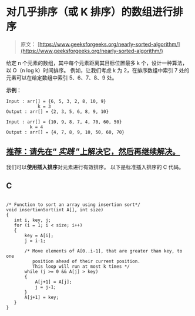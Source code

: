 # 对几乎排序（或 K 排序）的数组进行排序

> 原文： [https://www.geeksforgeeks.org/nearly-sorted-algorithm/](https://www.geeksforgeeks.org/nearly-sorted-algorithm/)

给定 n 个元素的数组，其中每个元素距离其目标位置最多 k 个，设计一种算法，以 O（n log k）时间排序。 例如，让我们考虑 k 为 2，在排序数组中索引 7 处的元素可以在给定数组中索引 5、6、7、8、9 处。

**示例**：

```
Input : arr[] = {6, 5, 3, 2, 8, 10, 9}
            k = 3 
Output : arr[] = {2, 3, 5, 6, 8, 9, 10}

Input : arr[] = {10, 9, 8, 7, 4, 70, 60, 50}
         k = 4
Output : arr[] = {4, 7, 8, 9, 10, 50, 60, 70}

```

## [推荐：请先在“ ***<u>实践</u>*** ”上解决它，然后再继续解决。](https://practice.geeksforgeeks.org/problems/nearly-sorted-algorithm/0)

我们可以**使用插入排序**对元素进行有效排序。 以下是标准插入排序的 C 代码。

## C

```

/* Function to sort an array using insertion sort*/
void insertionSort(int A[], int size) 
{ 
   int i, key, j; 
   for (i = 1; i < size; i++) 
   { 
       key = A[i]; 
       j = i-1; 

       /* Move elements of A[0..i-1], that are greater than key, to one  
          position ahead of their current position. 
          This loop will run at most k times */
       while (j >= 0 && A[j] > key) 
       { 
           A[j+1] = A[j]; 
           j = j-1; 
       } 
       A[j+1] = key; 
   } 
} 

```